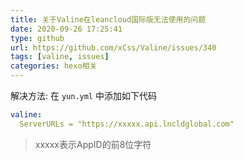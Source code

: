 ```yaml
---
title: 关于Valine在leancloud国际版无法使用的问题
date: 2020-09-26 17:25:41
type: github
url: https://github.com/xCss/Valine/issues/340
tags: [valine, issues]
categories: hexo相关
---
```

解决方法: 在 `yun.yml` 中添加如下代码
```yaml
valine:
  ServerURLs = "https://xxxxx.api.lncldglobal.com"
```
> xxxxx表示AppID的前8位字符

<!--more-->
